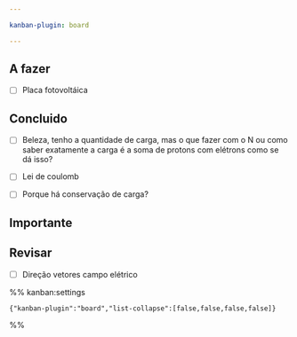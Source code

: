 ```yaml
---

kanban-plugin: board

---
```


## A fazer

- [ ] Placa fotovoltáica


## Concluido

- [ ] Beleza, tenho a quantidade de carga, mas o que fazer com o N ou como saber exatamente a carga é a soma de protons com elétrons como se dá isso?
- [ ] Lei de coulomb
- [ ] Porque há conservação de carga?


## Importante



## Revisar

- [ ] Direção vetores campo elétrico




%% kanban:settings
```
{"kanban-plugin":"board","list-collapse":[false,false,false,false]}
```
%%